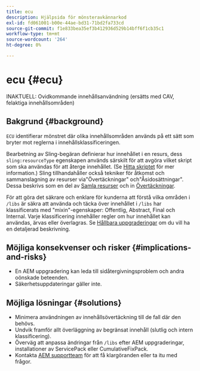 ```yaml
---
title: ecu
description: Hjälpsida för mönsteravkännarkod
exl-id: fd061001-b00e-44ae-bd31-71bd2fa733cd
source-git-commit: f1e833bea35ef3b412936d529b14bff6f1cb35c1
workflow-type: tm+mt
source-wordcount: '264'
ht-degree: 0%

---
```


# ecu {#ecu}

INAKTUELL: Ovidkommande innehållsanvändning (ersätts med CAV, felaktiga innehållsområden)

## Bakgrund {#background}

`ECU` identifierar mönstret där olika innehållsområden används på ett sätt som bryter mot reglerna i innehållsklassificeringen.

Bearbetning av Sling-begäran definierar hur innehållet i en resurs, dess `sling:resourceType` egenskapen används särskilt för att avgöra vilket skript som ska användas för att återge innehållet. (Se [Hitta skriptet](https://experienceleague.adobe.com/docs/experience-manager-65/developing/introduction/the-basics.html#locating-the-script) för mer information.) Sling tillhandahåller också tekniker för åtkomst och sammanslagning av resurser via&quot;Övertäckningar&quot; och&quot;Åsidosättningar&quot;. Dessa beskrivs som en del av [Samla resurser](https://experienceleague.adobe.com/docs/experience-manager-65/developing/platform/sling-resource-merger.html) och in [Övertäckningar](https://experienceleague.adobe.com/docs/experience-manager-65/developing/platform/overlays.html).

För att göra det säkrare och enklare för kunderna att förstå vilka områden i `/libs` är säkra att använda och täcka över innehållet i `/libs` har klassificerats med &quot;mixin&quot;-egenskaper: Offentlig, Abstract, Final och Internal. Varje klassificering innehåller regler om hur innehållet kan användas, ärvas eller överlagras. Se [Hållbara uppgraderingar](https://experienceleague.adobe.com/docs/experience-manager-65/deploying/upgrading/sustainable-upgrades.html) om du vill ha en detaljerad beskrivning.

## Möjliga konsekvenser och risker {#implications-and-risks}

* En AEM uppgradering kan leda till sidåtergivningsproblem och andra oönskade beteenden.
* Säkerhetsuppdateringar gäller inte.

## Möjliga lösningar {#solutions}

* Minimera användningen av innehållsövertäckning till de fall där den behövs.
* Undvik framför allt överläggning av begränsat innehåll (slutlig och intern klassificering).
* Överväg att anpassa ändringar från `/libs` efter AEM uppgraderingar, installationer av ServicePack eller CumulativeFixPack.
* Kontakta [AEM supportteam](https://helpx.adobe.com/enterprise/using/support-for-experience-cloud.html) för att få klargöranden eller ta itu med frågor.
